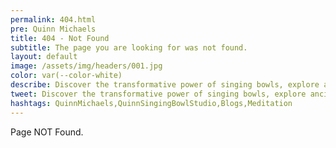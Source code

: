 ```yaml
---
permalink: 404.html
pre: Quinn Michaels
title: 404 - Not Found
subtitle: The page you are looking for was not found.
layout: default
image: /assets/img/headers/001.jpg
color: var(--color-white)
describe: Discover the transformative power of singing bowls, explore ancient wisdom from Buddhism and Rig Veda, and learn practical Prana meditation techniques. Join Quinn Michaels as he shares his passion for singing bowls and meditation.
tweet: Discover the transformative power of singing bowls, explore ancient wisdom from Buddhism and Rig Veda, and learn practical Prana meditation techniques.
hashtags: QuinnMichaels,QuinnSingingBowlStudio,Blogs,Meditation
---
```


Page NOT Found.
